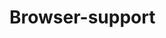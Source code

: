 # Browser-support

<!-- Lo que se espera de esta sección: 
Que damos soporte a tal y cual Browser, y no a IE10 por ej-->